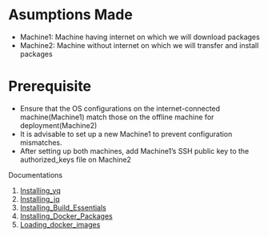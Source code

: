 # Asumptions Made
- Machine1: Machine having internet on which we will download packages
- Machine2: Machine without internet on which we will transfer and install packages


# Prerequisite
- Ensure that the OS configurations on the internet-connected machine(Machine1) match those on the offline machine for deployment(Machine2)
- It is advisable to set up a new Machine1 to prevent configuration mismatches.
- After setting up both machines, add Machine1’s SSH public key to the authorized_keys file on Machine2


Documentations
1. [Installing_yq](./installing_yq.md)
2. [Installing_jq](./installing_jq.md)
3. [Installing_Build_Essentials](./installing_build_essentials.md)
4. [Installing_Docker_Packages](./installing_docker_packages.md)
5. [Loading_docker_images](./loading_docker_images.md)
